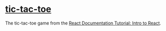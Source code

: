# [tic-tac-toe](https://efwoods.github.io/tic-tac-toe/)
The tic-tac-toe game from the [React Documentation Tutorial: Intro to React](https://reactjs.org/tutorial/tutorial.html#what-are-we-building).
